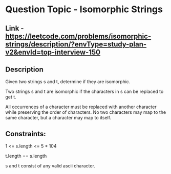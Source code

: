 # Question Topic - Isomorphic Strings

## Link - https://leetcode.com/problems/isomorphic-strings/description/?envType=study-plan-v2&envId=top-interview-150

## Description

Given two strings s and t, determine if they are isomorphic.

Two strings s and t are isomorphic if the characters in s can be replaced to get t.

All occurrences of a character must be replaced with another character while preserving the order of characters. No two characters may map to the same character, but a character may map to itself.


## Constraints:

1 <= s.length <= 5 * 104

t.length == s.length

s and t consist of any valid ascii character.
